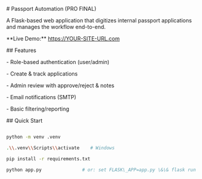 \# Passport Automation (PRO FINAL)



A Flask-based web application that digitizes internal passport applications and manages the workflow end-to-end.



\*\*Live Demo:\*\* https://YOUR-SITE-URL.com



\## Features

\- Role-based authentication (user/admin)

\- Create \& track applications

\- Admin review with approve/reject \& notes

\- Email notifications (SMTP)

\- Basic filtering/reporting



\## Quick Start

```bash

python -m venv .venv

.\\.venv\\Scripts\\activate    # Windows

pip install -r requirements.txt

python app.py               # or: set FLASK\_APP=app.py \&\& flask run

```

